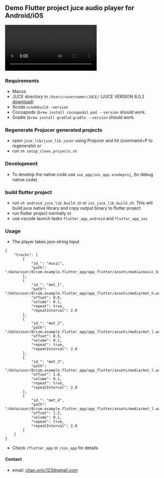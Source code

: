 ## Demo Flutter project juce audio player for Android/iOS

![alt tag](https://github.com/chanonly123/juce_audio_player/raw/main/demo_rec/demo_rec_1.mov)

### Requirements
- Macos
- JUCE directory in `/Users/<username>/JUCE/` (JUCE VERSION 8.0.2 [download](https://juce.com/download/))
- Xcode `xcodebuild -version`
- Cocoapods (`brew install cocoapods`). `pod --version` should work.
- Gradle (`brew install gradle`) `gradle --version` should work.

### Regenerate Projucer generated projects
- open `juce_lib/juce_lib.jucer` using Projucer and hit (command+P to regenerate)
or
- run `sh setup_clean_projects.sh`

### Development
- To develop the native code use `ios_app/ios_app.xcodeproj`, (to debug native code)

### build flutter project
- run `sh android_juce_lib_build.sh` or `ios_juce_lib_build.sh`. This will build juce native library and copy output binary to flutter project
- run flutter project normally
or
- use vscode launch tasks `flutter_app_android` and `flutter_app_ios`

### Usage
- The player takes json string input
```
{
    "tracks": [
        {
            "id_": "music",
            "path": "/data/user/0/com.example.flutter_app/app_flutter/assets/media/music_big.mp3"
        },
        {
            "id_": "met_1",
            "path": "/data/user/0/com.example.flutter_app/app_flutter/assets/media/met_h.wav",
            "offset": 0.0,
            "volume": 0.1,
            "repeat": true,
            "repeatInterval": 2.0
        },
        {
            "id_": "met_2",
            "path": "/data/user/0/com.example.flutter_app/app_flutter/assets/media/met_l.wav",
            "offset": 0.5,
            "volume": 0.1,
            "repeat": true,
            "repeatInterval": 2.0
        },
        {
            "id_": "met_3",
            "path": "/data/user/0/com.example.flutter_app/app_flutter/assets/media/met_l.wav",
            "offset": 1.0,
            "volume": 0.1,
            "repeat": true,
            "repeatInterval": 2.0
        },
        {
            "id_": "met_4",
            "path": "/data/user/0/com.example.flutter_app/app_flutter/assets/media/met_l.wav",
            "offset": 1.5,
            "volume": 0.1,
            "repeat": true,
            "repeatInterval": 2.0
        }
    ]
}
```
- Check `/flutter_app` or `/ios_app` for details

#### Contact
- email: chan.only.123@gmail.com